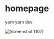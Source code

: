 # homepage
yarn
yarn dev 

![Screenshot (107)](https://user-images.githubusercontent.com/69639915/208621748-ae193941-3377-47bf-a6ce-6af79b93f586.png)
